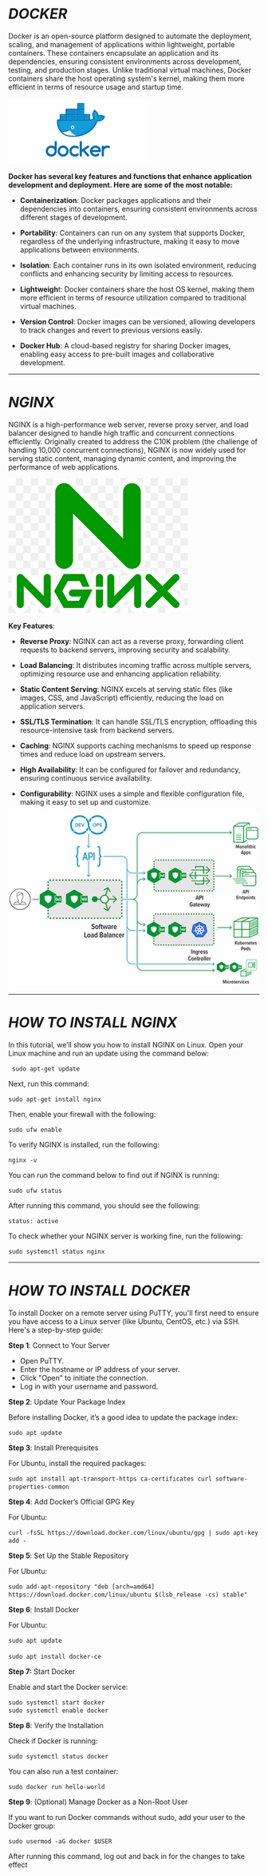 # *DOCKER*

Docker is an open-source platform designed to automate the deployment, scaling, and management of applications within lightweight, portable containers. These containers encapsulate an application and its dependencies, ensuring consistent environments across development, testing, and production stages. Unlike traditional virtual machines, Docker containers share the host operating system's kernel, making them more efficient in terms of resource usage and startup time.

![image alt](https://github.com/Suhanjuneja/DOCKER/blob/6d1dfccac0a1da011672bf37cbb859578fefaf88/DOCKER.png)

**Docker has several key features and functions that enhance application development and deployment. Here are some of the most notable:**

 - **Containerization**: Docker packages applications and their dependencies into containers, ensuring consistent environments across different stages of development.

 - **Portability**: Containers can run on any system that supports Docker, regardless of the underlying infrastructure, making it easy to move applications between environments.

- **Isolation**: Each container runs in its own isolated environment, reducing conflicts and enhancing security by limiting access to resources.

- **Lightweigh**t: Docker containers share the host OS kernel, making them more efficient in terms of resource utilization compared to traditional virtual machines.

- **Version Control**: Docker images can be versioned, allowing developers to track changes and revert to previous versions easily.

- **Docker Hub**: A cloud-based registry for sharing Docker images, enabling easy access to pre-built images and collaborative development. 
-------------------------------------------------------------------------------------------------------------------------------------------------------------------

   # *NGINX*

   NGINX is a high-performance web server, reverse proxy server, and load balancer designed to handle high traffic and concurrent connections efficiently. Originally created to address the C10K problem (the challenge of handling 10,000 concurrent connections), NGINX is now widely used for serving static content, managing dynamic content, and improving the performance of web applications.

![image alt](https://github.com/Suhanjuneja/DOCKER/blob/fe7c23ea21d90ec2212d9a635f32787397899c24/nginx.png)

   **Key Features**:

-   **Reverse Proxy**: NGINX can act as a reverse proxy, forwarding client requests to backend servers, improving security and scalability.

- **Load Balancing**: It distributes incoming traffic across multiple servers, optimizing resource use and enhancing application reliability.

- **Static Content Serving**: NGINX excels at serving static files (like images, CSS, and JavaScript) efficiently, reducing the load on application servers.

- **SSL/TLS Termination**: It can handle SSL/TLS encryption, offloading this resource-intensive task from backend servers.

- **Caching**: NGINX supports caching mechanisms to speed up response times and reduce load on upstream servers.

- **High Availability**: It can be configured for failover and redundancy, ensuring continuous service availability.

- **Configurability**: NGINX uses a simple and flexible configuration file, making it easy to set up and customize.

![image aly](https://github.com/Suhanjuneja/DOCKER/blob/b1e6af675ee9810de3b7158452b0ed9c1bd00ddf/NGINX-Professional-Services-Consulting-Support-1.png)

------------------------------------------------------------------------------------------------------------------------------------------------------------------


# *HOW TO INSTALL NGINX*

In this tutorial, we’ll show you how to install NGINX on Linux. Open your Linux machine and run an update using the command below:

     sudo apt-get update  

Next, run this command:

    sudo apt-get install nginx

Then, enable your firewall with the following:

    sudo ufw enable

To verify NGINX is installed, run the following:

    nginx -v

You can run the command below to find out if NGINX is running:

    sudo ufw status

After running this command, you should see the following:

    status: active

To check whether your NGINX server is working fine, run the following:

    sudo systemctl status nginx

---------------------------------------------------------------------------------------------------------------------------------------------------------------

# *HOW TO INSTALL DOCKER*

To install Docker on a remote server using PuTTY, you'll first need to ensure you have access to a Linux server (like Ubuntu, CentOS, etc.) via SSH. Here's a step-by-step guide:

**Step 1**: Connect to Your Server

- Open PuTTY.
- Enter the hostname or IP address of your server.
- Click "Open" to initiate the connection.
- Log in with your username and password.
  
**Step 2**: Update Your Package Index

Before installing Docker, it’s a good idea to update the package index:

    sudo apt update

**Step 3**: Install Prerequisites

For Ubuntu, install the required packages:

    sudo apt install apt-transport-https ca-certificates curl software-properties-common

    
**Step 4**: Add Docker’s Official GPG Key

For Ubuntu:

    curl -fsSL https://download.docker.com/linux/ubuntu/gpg | sudo apt-key add -



**Step 5**: Set Up the Stable Repository

For Ubuntu:

    sudo add-apt-repository "deb [arch=amd64] https://download.docker.com/linux/ubuntu $(lsb_release -cs) stable"
    
    
**Step 6**: Install Docker

For Ubuntu:

    sudo apt update

    sudo apt install docker-ce

**Step 7:** Start Docker

Enable and start the Docker service:

    sudo systemctl start docker
    sudo systemctl enable docker

**Step 8**: Verify the Installation

Check if Docker is running:

    sudo systemctl status docker

You can also run a test container:

    sudo docker run hello-world

**Step 9**: (Optional) Manage Docker as a Non-Root User 

If you want to run Docker commands without sudo, add your user to the Docker group:

    sudo usermod -aG docker $USER

After running this command, log out and back in for the changes to take effect


